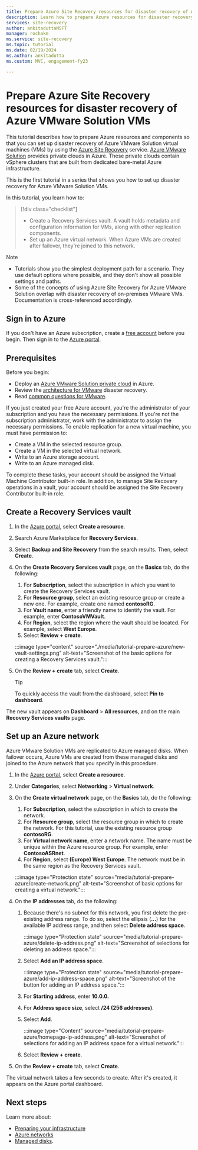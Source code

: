 ```yaml
---
title: Prepare Azure Site Recovery resources for disaster recovery of Azure VMware Solution VMs
description: Learn how to prepare Azure resources for disaster recovery of Azure VMware Solution machines by using Azure Site Recovery.
services: site-recovery
author: ankitaduttaMSFT
manager: rochakm
ms.service: site-recovery
ms.topic: tutorial
ms.date: 02/19/2024
ms.author: ankitadutta
ms.custom: MVC, engagement-fy23

---
```

# Prepare Azure Site Recovery resources for disaster recovery of Azure VMware Solution VMs

This tutorial describes how to prepare Azure resources and components so that you can set up disaster recovery of Azure VMware Solution virtual machines (VMs) by using the [Azure Site Recovery](site-recovery-overview.md) service. [Azure VMware Solution](../azure-vmware/introduction.md) provides private clouds in Azure. These private clouds contain vSphere clusters that are built from dedicated bare-metal Azure infrastructure.

This is the first tutorial in a series that shows you how to set up disaster recovery for Azure VMware Solution VMs.

In this tutorial, you learn how to:

> [!div class="checklist"]
>
> * Create a Recovery Services vault. A vault holds metadata and configuration information for VMs, along with other replication components.
> * Set up an Azure virtual network. When Azure VMs are created after failover, they're joined to this network.

> [!NOTE]
> * Tutorials show you the simplest deployment path for a scenario. They use default options where possible, and they don't show all possible settings and paths.
> * Some of the concepts of using Azure Site Recovery for Azure VMware Solution overlap with disaster recovery of on-premises VMware VMs. Documentation is cross-referenced accordingly.

## Sign in to Azure

If you don't have an Azure subscription, create a [free account](https://azure.microsoft.com/pricing/free-trial/) before you begin. Then sign in to the [Azure portal](https://portal.azure.com).

## Prerequisites

Before you begin:

* Deploy an [Azure VMware Solution private cloud](../azure-vmware/tutorial-create-private-cloud.md) in Azure.
* Review the [architecture for VMware](vmware-azure-architecture.md) disaster recovery.
* Read [common questions for VMware](vmware-azure-common-questions.md).

If you just created your free Azure account, you're the administrator of your subscription and you have the necessary permissions. If you're not the subscription administrator, work with the administrator to assign the necessary permissions. To enable replication for a new virtual machine, you must have permission to:

* Create a VM in the selected resource group.
* Create a VM in the selected virtual network.
* Write to an Azure storage account.
* Write to an Azure managed disk.

To complete these tasks, your account should be assigned the Virtual Machine Contributor built-in role. In addition, to manage Site Recovery operations in a vault, your account should be assigned the Site Recovery Contributor built-in role.

## Create a Recovery Services vault

1. In the [Azure portal](https://portal.azure.com), select **Create a resource**.
1. Search Azure Marketplace for **Recovery Services**.
1. Select **Backup and Site Recovery** from the search results. Then, select **Create**.
1. On the **Create Recovery Services vault** page, on the **Basics** tab, do the following:

    1. For **Subscription**, select the subscription in which you want to create the Recovery Services vault.
    1. For **Resource group**, select an existing resource group or create a new one. For example, create one named **contosoRG**.
    1. For **Vault name**, enter a friendly name to identify the vault. For example, enter **ContosoVMVault**.
    1. For **Region**, select the region where the vault should be located. For example, select **West Europe**.
    1. Select **Review + create**.

    :::image type="content" source="./media/tutorial-prepare-azure/new-vault-settings.png" alt-text="Screenshot of the basic options for creating a Recovery Services vault.":::

1. On the **Review + create** tab, select **Create**.

   > [!TIP]
   > To quickly access the vault from the dashboard, select **Pin to dashboard**.

The new vault appears on **Dashboard** > **All resources**, and on the main **Recovery Services vaults** page.

## Set up an Azure network

Azure VMware Solution VMs are replicated to Azure managed disks. When failover occurs, Azure VMs are created from these managed disks and joined to the Azure network that you specify in this procedure.

1. In the [Azure portal](https://portal.azure.com), select **Create a resource**.
1. Under **Categories**, select **Networking** > **Virtual network**.
1. On the **Create virtual network** page, on the **Basics** tab, do the following:
    1. For **Subscription**, select the subscription in which to create the network.
    1. For **Resource group**, select the resource group in which to create the network. For this tutorial, use the existing resource group **contosoRG**.
    1. For **Virtual network name**, enter a network name. The name must be unique within the Azure resource group. For example, enter **ContosoASRnet**.
    1. For **Region**, select **(Europe) West Europe**. The network must be in the same region as the Recovery Services vault.

    :::image type="Protection state" source="media/tutorial-prepare-azure/create-network.png" alt-text="Screenshot of basic options for creating a virtual network.":::

1. On the **IP addresses** tab, do the following:
    1. Because there's no subnet for this network, you first delete the pre-existing address range. To do so, select the ellipsis (**...**) for the available IP address range, and then select **Delete address space**.

       :::image type="Protection state" source="media/tutorial-prepare-azure/delete-ip-address.png" alt-text="Screenshot of selections for deleting an address space.":::
    1. Select **Add an IP address space**.

       :::image type="Protection state" source="media/tutorial-prepare-azure/add-ip-address-space.png" alt-text="Screenshot of the button for adding an IP address space.":::

    1. For **Starting address**, enter **10.0.0.**
    1. For **Address space size**, select **/24 (256 addresses)**.
    1. Select **Add**.

       :::image type="Content" source="media/tutorial-prepare-azure/homepage-ip-address.png" alt-text="Screenshot of selections for adding an IP address space for a virtual network.":::
    1. Select **Review + create**.

1. On the **Review + create** tab, select **Create**.

The virtual network takes a few seconds to create. After it's created, it appears on the Azure portal dashboard.

## Next steps

Learn more about:

- [Preparing your infrastructure](avs-tutorial-prepare-avs.md)
- [Azure networks](../virtual-network/virtual-networks-overview.md)
- [Managed disks](../virtual-machines/managed-disks-overview.md).
